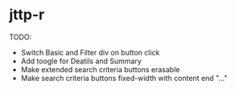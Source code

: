 # jttp-r

TODO:
- Switch Basic and Filter div on button click
- Add toogle for Deatils and Summary
- Make extended search criteria buttons erasable
- Make search criteria buttons fixed-width with content end "..."